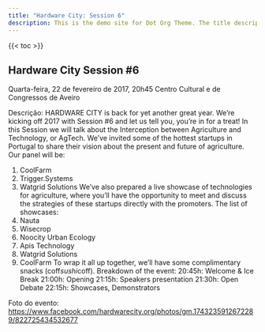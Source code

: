 ```yaml
---
title: "Hardware City: Session 6"
description: This is the demo site for Dot Org Theme. The title description and images front matter is required for meta og content.
---
```


{{< toc >}}

## Hardware City Session #6
Quarta-feira, 22 de fevereiro de 2017, 20h45
Centro Cultural e de Congressos de Aveiro

Descrição:
HARDWARE CITY is back for yet another great year.
We’re kicking off 2017 with Session #6 and let us tell you, you’re in for a treat!
In this Session we will talk about the Interception between Agriculture and Technology, or AgTech. We’ve invited some of the hottest startups in Portugal to share their vision about the present and future of agriculture.
Our panel will be:
1. CoolFarm
2. Trigger.Systems
3. Watgrid Solutions
We’ve also prepared a live showcase of technologies for agriculture, where you’ll have the opportunity to meet and discuss the strategies of these startups directly with the promoters.
The list of showcases:
1. Nauta
2. Wisecrop
3. Noocity Urban Ecology
4. Apis Technology
5. Watgrid Solutions
6. CoolFarm
To wrap it all up together, we’ll have some complimentary snacks (coff*sushi*coff).
Breakdown of the event:
20:45h: Welcome & Ice Break
21:00h: Opening
21:15h: Speakers presentation
21:30h: Open Debate
22:15h: Showcases, Demonstrators

Foto do evento: https://www.facebook.com/hardwarecity.org/photos/gm.1743235912672289/822725434532677
